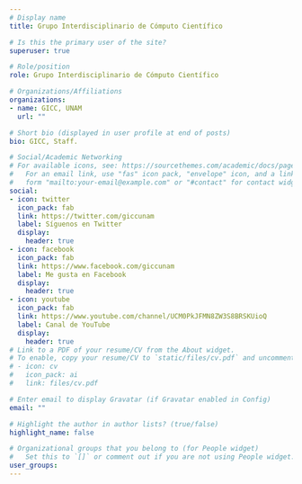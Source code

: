 ```yaml
---
# Display name
title: Grupo Interdisciplinario de Cómputo Científico

# Is this the primary user of the site?
superuser: true

# Role/position
role: Grupo Interdisciplinario de Cómputo Científico

# Organizations/Affiliations
organizations:
- name: GICC, UNAM
  url: ""

# Short bio (displayed in user profile at end of posts)
bio: GICC, Staff.

# Social/Academic Networking
# For available icons, see: https://sourcethemes.com/academic/docs/page-builder/#icons
#   For an email link, use "fas" icon pack, "envelope" icon, and a link in the
#   form "mailto:your-email@example.com" or "#contact" for contact widget.
social:
- icon: twitter
  icon_pack: fab
  link: https://twitter.com/giccunam
  label: Síguenos en Twitter
  display:
    header: true
- icon: facebook
  icon_pack: fab
  link: https://www.facebook.com/giccunam
  label: Me gusta en Facebook
  display:
    header: true
- icon: youtube
  icon_pack: fab
  link: https://www.youtube.com/channel/UCM0PkJFMN8ZW3S8BRSKUioQ
  label: Canal de YouTube
  display:
    header: true
# Link to a PDF of your resume/CV from the About widget.
# To enable, copy your resume/CV to `static/files/cv.pdf` and uncomment the lines below.
# - icon: cv
#   icon_pack: ai
#   link: files/cv.pdf

# Enter email to display Gravatar (if Gravatar enabled in Config)
email: ""

# Highlight the author in author lists? (true/false)
highlight_name: false

# Organizational groups that you belong to (for People widget)
#   Set this to `[]` or comment out if you are not using People widget.
user_groups:
---
```

